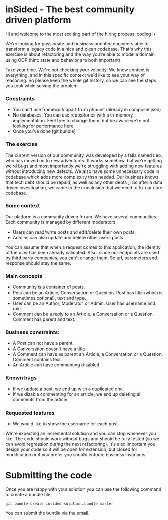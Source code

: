 # inSided - The best community driven platform

Hi and welcome to the most exciting part of the hiring process, coding :)

We’re looking for passionate and business oriented engineers able to transform
a legacy code in a nice and clean codebase. That's why this exercise is about
refactoring and the way you’re able to model a domain using OOP (hint: state
and behavior are both important).

Take your time. We're not checking your velocity. We know context is
everything, and in this specific context we'd like to see your way of
reasoning. So please keep the whole git history, so we can see the steps you
took while solving the problem.

### Constraints

- You can't use framework apart from phpunit (already in composer.json)
- No databases. You can use repositories with a in-memory implementation.
  Feel free to change them, but be aware we're not looking for performance here.
- Once you've done [git bundle]

### The exercise

The current version of our community was developed by a fella named Leo, who
has moved on to new adventures. It works somehow, but we're getting weird bugs
and most importantly we're struggling with adding new features without
introducing new defects. We also have some unnecessary code in codebase which adds more complexity than needed.
Our business knows that tech debt should be repaid, as well as any other debts ;) So after a data driven investigation,
we came to the conclusion that we need to fix our core codebase.

### Some context

Our platform is a community driven forum. We have several communities. Each
community is managed by different moderators.

- Users can read/write posts and edit/delete their own posts.
- Admins can also update and delete other users posts.

You can assume that when a request comes to this application, the identity of
the user has been already validated. Also, since our endpoints are used by
third party companies, you can't change them. So url, parameters and response
should stay the same.

### Main concepts

- Community is a container of posts.
- Post can be an Article, Conversation or Question.
  Post has title (which is sometimes optional), text and type.
- User can be an Author, Moderator or Admin.
  User has username and role.
- Comment can be a reply to an Article, a Conversation or a Question.
  Comment has parent and text.

### Business constraints:

- A Post can not have a parent.
- A Conversation doesn't have a title.
- A Comment can have as parent an Article, a Conversation or a Question. Comment contains text.
- An Article can have commenting disabled.

### Known bugs

- If we update a post, we end up with a duplicated one.
- If we disable commenting for an article, we end up deleting all comments from the article.

### Requested features

- We would like to show the username for each post.

We're expecting an incremental solution and you can stop whenever you like. The
code should work without bugs and should be fully tested (so we can avoid
regression during the next refactoring). It's also important you design your
code so it will be open for extension, but closed for modification or if you
prefer you should enforce business invariants.

# Submitting the code

Once you are happy with your solution you can use the following command to
create a bundle file:

    git bundle create insided-solution.bundle master

You can submit the bundle via the email.
